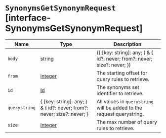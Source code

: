 # `SynonymsGetSynonymRequest` [interface-SynonymsGetSynonymRequest]

| Name | Type | Description |
| - | - | - |
| `body` | string | ({ [key: string]: any; } & { id?: never; from?: never; size?: never; }) | All values in `body` will be added to the request body. |
| `from` | [integer](./integer.md) | The starting offset for query rules to retrieve. |
| `id` | [Id](./Id.md) | The synonyms set identifier to retrieve. |
| `querystring` | { [key: string]: any; } & { id?: never; from?: never; size?: never; } | All values in `querystring` will be added to the request querystring. |
| `size` | [integer](./integer.md) | The max number of query rules to retrieve. |
